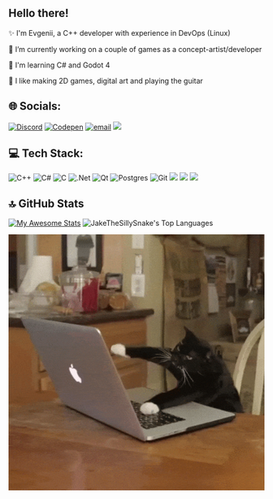 ## Hello there!

✨ I'm Evgenii, a C++ developer with experience in DevOps (Linux)

🔭 I’m currently working on a couple of games as a concept-artist/developer

🌱 I'm learning C# and Godot 4

🧩 I like making 2D games, digital art and playing the guitar

## 🌐 Socials:
[![Discord](https://img.shields.io/badge/Discord-%237289DA.svg?logo=discord&logoColor=white)](https://discordapp.com/users/ginzburg_jake) [![Codepen](https://img.shields.io/badge/Codepen-000000?logo=codepen&logoColor=white)](https://codepen.io/JakeTheSillySnake) [![email](https://img.shields.io/badge/Email-D14836?logo=gmail&logoColor=white)](mailto:ginzburgj@yandex.ru) [<img src="https://img.icons8.com/?size=100&id=MIMjVKoXINIT&format=png&color=000000" width="25"/>](https://t.me/ginzburg_jake)

## 💻 Tech Stack:
![C++](https://img.shields.io/badge/c++-%2300599C.svg?style=for-the-badge&logo=c%2B%2B&logoColor=white) ![C#](https://img.shields.io/badge/c%23-%23239120.svg?style=for-the-badge&logo=csharp&logoColor=white) ![C](https://img.shields.io/badge/c-%2300599C.svg?style=for-the-badge&logo=c&logoColor=white) ![.Net](https://img.shields.io/badge/.NET-5C2D91?style=for-the-badge&logo=.net&logoColor=white) ![Qt](https://img.shields.io/badge/Qt-%23217346.svg?style=for-the-badge&logo=Qt&logoColor=white) ![Postgres](https://img.shields.io/badge/postgres-%23316192.svg?style=for-the-badge&logo=postgresql&logoColor=white) ![Git](https://img.shields.io/badge/git-%23F05033.svg?style=for-the-badge&logo=git&logoColor=white) <img src="https://img.icons8.com/?size=100&id=ezj3zaVtImPg&format=png&color=000000" width="25"> <img src="https://img.icons8.com/?size=100&id=38792&format=png&color=000000" width="25"> <img src="https://img.icons8.com/?size=100&id=jboFV8ZOXgZR&format=png&color=000000" width="25">

## 🔝 GitHub Stats
[![My Awesome Stats](https://awesome-github-stats.azurewebsites.net/user-stats/JakeTheSillySnake?cardType=github&theme=vue-dark&preferLogin=false)](https://git.io/awesome-stats-card)
![JakeTheSillySnake's Top Languages](https://github-readme-stats.vercel.app/api/top-langs/?username=JakeTheSillySnake&theme=vue-dark&show_icons=true&hide_border=false&layout=compact)

<img src="cat_typing.gif" alt="Cat Typing GIF">
